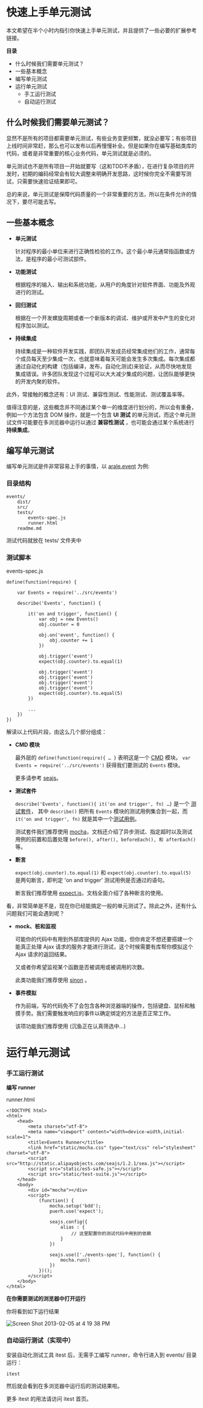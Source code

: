 # 快速上手单元测试

本文希望在半个小时内指引你快速上手单元测试，并且提供了一些必要的扩展参考链接。

**目录**

- 什么时候我们需要单元测试？
- 一些基本概念
- 编写单元测试
- 运行单元测试
    - 手工运行测试
    - 自动运行测试

## 什么时候我们需要单元测试？

显然不是所有的项目都需要单元测试，有些业务变更频繁，就没必要写；有些项目上线时间非常赶，那么也可以发布以后再慢慢补全。但是如果你在编写基础类库的代码，或者是非常重要的核心业务代码，单元测试就是必须的。

单元测试也不是所有项目一开始就要写（这和TDD不矛盾），在进行复杂项目的开发时，初期的编码经常会有较大调整来明确开发思路，这时候你完全不需要写测试，只需要快速验证结果即可。

总的来说，单元测试是保障代码质量的一个非常重要的方法，所以在条件允许的情况下，要尽可能去写。

## 一些基本概念

- **单元测试** 
    
    针对程序的最小单位来进行正确性检验的工作。这个最小单元通常指函数或方法，是程序的最小可测试部件。
    
- **功能测试**

    根据程序的输入、输出和系统功能，从用户的角度针对软件界面、功能及外观进行的测试。
    
- **回归测试**

    根据在一个开发螺旋周期或者一个新版本的调试、维护或开发中产生的变化对程序加以测试。
     
- **持续集成**

    持续集成是一种软件开发实践，即团队开发成员经常集成他们的工作，通常每个成员每天至少集成一次，也就意味着每天可能会发生多次集成。每次集成都通过自动化的构建（包括编译，发布，自动化测试)来验证，从而尽快地发现集成错误。许多团队发现这个过程可以大大减少集成的问题，让团队能够更快的开发内聚的软件。


此外，常接触的概念还有：UI 测试、兼容性测试、性能测试、测试覆盖率等。

值得注意的是，这些概念并不同通过某个单一的维度进行划分的，所以会有重叠，例如一个方法包含 DOM 操作，就是一个包含 **UI 测试** 的单元测试，而这个单元测试文件可能要在多浏览器中运行以通过 **兼容性测试** ，也可能会通过某个系统进行 **持续集成**。

## 编写单元测试

编写单元测试是件非常容易上手的事情，以 [arale.event](https://github.com/aralejs/events) 为例:

### 目录结构

    events/
        dist/
        src/
        tests/
            events-spec.js
            runner.html
        readme.md

测试代码就放在 tests/ 文件夹中

### 测试脚本

events-spec.js

    define(function(require) {

        var Events = require('../src/events')
    
        describe('Events', function() {
    
            it('on and trigger', function() {
                var obj = new Events()
                obj.counter = 0
        
                obj.on('event', function() {
                    obj.counter += 1
                })
        
                obj.trigger('event')
                expect(obj.counter).to.equal(1)
        
                obj.trigger('event')
                obj.trigger('event')
                obj.trigger('event')
                obj.trigger('event')
                expect(obj.counter).to.equal(5)
            })
            
            ...
        })
    })

解读以上代码片段，由这么几个部分组成：

- **CMD 模块**

    最外层的 `define(function(require){ … }` 表明这是一个 [CMD]() 模块。
    `var Events = require('../src/events')` 获得我们要测试的 `Events` 模块。
    
    更多请参考 [seajs](http://seajs.org)。
    
- **测试套件**

    `describe('Events', function(){ it('on and trigger', fn) …}` 是一个 [测试套件]()， 其中 `describe()` 把所有 `Events` 模块的测试用例集合到一起，而 `it('on and trigger', fn)` 就是其中一个[测试用例]()。
    
    测试套件我们推荐使用 [mocha](mocha.md)，文档还介绍了异步测试、指定超时以及测试用例的前置和后置处理 `before(), after(), beforeEach(), 和 afterEach()`等。
    
- **断言**

    `expect(obj.counter).to.equal(1)` 和 `expect(obj.counter).to.equal(5)` 是两句断言，即判定 'on and trigger' 测试用例是否通过的语句。
    
    断言我们推荐使用 [expect.js](expect.js.md)，文档全面介绍了各种断言的使用。

看，非常简单是不是，现在你已经能搞定一般的单元测试了。除此之外，还有什么问题我们可能会遇到呢？

- **mock、桩和监视**

    可能你的代码中有用到外部库提供的 Ajax 功能，但你肯定不想还要搭建一个能真正处理 Ajax 请求的服务才能进行测试，这个时候需要有库帮你模拟这个 Ajax 请求的返回结果。
    
    又或者你希望监视某个函数是否被调用或被调用的次数。
    
    此类功能我们推荐使用 [sinon](http://sinonjs.org/) 。

- **事件模拟**

    作为前端，写的代码免不了会包含各种浏览器端的操作，包括键盘、鼠标和触摸手势。我们需要触发响应的事件以确定绑定的方法是否正常工作。
    
    该项功能我们推荐使用 (沉鱼正在认真筛选中…)

# 运行单元测试

### 手工运行测试

**编写 runner**

runner.html

    <!DOCTYPE html>
    <html>
        <head>
            <meta charset="utf-8">
            <meta name="viewport" content="width=device-width,initial-scale=1">
            <title>Events Runner</title>
            <link href="static/mocha.css" type="text/css" rel="stylesheet" charset="utf-8">
            <script src="http://static.alipayobjects.com/seajs/1.2.1/sea.js"></script>
            <script src="static/es5-safe.js"></script>
            <script src="static/test-suite.js"></script>
        </head>
        <body>
            <div id="mocha"></div>
            <script>
                (function() {
                    mocha.setup('bdd');
                    puerh.use('expect');
    
                    seajs.config({
                        alias : {
                            // 这里配置你的测试代码中用到的依赖
                        }
                    })
    
                    seajs.use(['./events-spec'], function() {
                        mocha.run()
                    })
                })();
            </script>
        </body>
    </html>

**在你需要测试的浏览器中打开运行**

你将看到如下运行结果

![Screen Shot 2013-02-05 at 4 19 38 PM](https://f.cloud.github.com/assets/340282/126681/e178b6d4-6f6c-11e2-837d-07f2c9c3abc5.png)

### 自动运行测试（实现中）

安装自动化测试工具 itest 后，无需手工编写 runner，命令行进入到 events/ 目录运行：

    itest

然后就会看到在多浏览器中运行后的测试结果啦。

更多 itest 的用法请访问 itest 首页。

